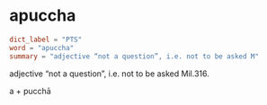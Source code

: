 # apuccha

``` toml
dict_label = "PTS"
word = "apuccha"
summary = "adjective “not a question”, i.e. not to be asked M"
```

adjective “not a question”, i.e. not to be asked Mil.316.

a \+ pucchā

